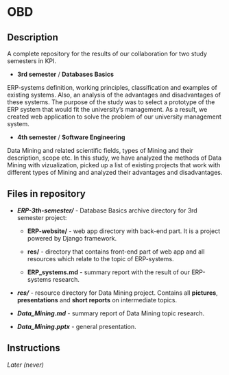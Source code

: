# OBD

## Description

A complete repository for the results of our collaboration for two study semesters in KPI.

- **3rd semester** / **Databases Basics**

ERP-systems definition, working principles, classification and examples of existing systems. Also, an analysis of the advantages and disadvantages of these systems. The purpose of the study was to select a prototype of the ERP system that would fit the university’s management. As a result, we created web application to solve the problem of our university management system.

- **4th semester** / **Software Engineering**

Data Mining and related scientific fields, types of Mining and their description, scope etc. In this study, we have analyzed the methods of Data Mining with vizualization, picked up a list of existing projects that work with different types of Mining and analyzed their advantages and disadvantages.

## Files in repository

- ***ERP-3th-semester/*** - Database Basics archive directory for 3rd semester project:
    
     * **ERP-website/** - web app directory with back-end part. It is a project powered by Django framework.
     
     * **res/** - directory that contains front-end part of web app and all resources which relate to the topic of ERP-systems. 
     
     * **ERP_systems.md** - summary report with the result of our ERP-systems research.

- ***res/*** - resource directory for Data Mining project. Contains all **pictures**, **presentations** and **short reports** on intermediate topics. 

- ***Data_Mining.md*** - summary report of Data Mining topic research.

- ***Data_Mining.pptx*** - general presentation.

## Instructions

*Later (never)*

